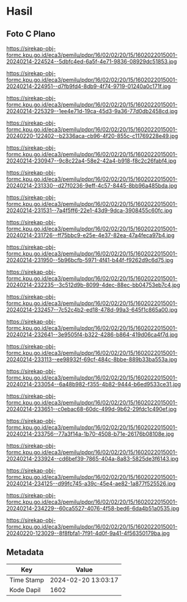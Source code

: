 # Hasil

## Foto C Plano

https://sirekap-obj-formc.kpu.go.id/eca3/pemilu/pdpr/16/02/02/20/15/1602022015001-20240214-224524--5dbfc4ed-6a5f-4e71-9836-08929dc51853.jpg

https://sirekap-obj-formc.kpu.go.id/eca3/pemilu/pdpr/16/02/02/20/15/1602022015001-20240214-224951--d7fb9fd4-8db9-4f74-9719-01240a0c171f.jpg

https://sirekap-obj-formc.kpu.go.id/eca3/pemilu/pdpr/16/02/02/20/15/1602022015001-20240214-225329--1ee4e71d-19ca-45d3-9a36-77d0db2458cd.jpg

https://sirekap-obj-formc.kpu.go.id/eca3/pemilu/pdpr/16/02/02/20/15/1602022015001-20240220-122402--b2336aca-cb96-4f20-855c-c11769228e49.jpg

https://sirekap-obj-formc.kpu.go.id/eca3/pemilu/pdpr/16/02/02/20/15/1602022015001-20240214-230947--9c8c22a4-58e2-42a4-b918-f8c2c26fabf4.jpg

https://sirekap-obj-formc.kpu.go.id/eca3/pemilu/pdpr/16/02/02/20/15/1602022015001-20240214-231330--d27f0236-9eff-4c57-8445-8bb96a485bda.jpg

https://sirekap-obj-formc.kpu.go.id/eca3/pemilu/pdpr/16/02/02/20/15/1602022015001-20240214-231531--7a4f5ff6-22e1-43d9-9dca-3908455c60fc.jpg

https://sirekap-obj-formc.kpu.go.id/eca3/pemilu/pdpr/16/02/02/20/15/1602022015001-20240214-231726--ff75bbc9-e25e-4e37-82ea-47a4feca97b4.jpg

https://sirekap-obj-formc.kpu.go.id/eca3/pemilu/pdpr/16/02/02/20/15/1602022015001-20240214-231950--5b96bcfb-5971-4f41-b44f-f9262d9c6d75.jpg

https://sirekap-obj-formc.kpu.go.id/eca3/pemilu/pdpr/16/02/02/20/15/1602022015001-20240214-232235--3c512d9b-8099-4dec-88ec-bb04753eb7c4.jpg

https://sirekap-obj-formc.kpu.go.id/eca3/pemilu/pdpr/16/02/02/20/15/1602022015001-20240214-232457--7c52c4b2-ed18-478d-99a3-645f1c865a00.jpg

https://sirekap-obj-formc.kpu.go.id/eca3/pemilu/pdpr/16/02/02/20/15/1602022015001-20240214-232641--3e9505f4-b322-4286-b864-419d06ca4f7d.jpg

https://sirekap-obj-formc.kpu.go.id/eca3/pemilu/pdpr/16/02/02/20/15/1602022015001-20240214-233113--ee98932f-69cf-484c-8bbe-889b33ba553a.jpg

https://sirekap-obj-formc.kpu.go.id/eca3/pemilu/pdpr/16/02/02/20/15/1602022015001-20240214-233054--6a48b982-f355-4b82-9444-b6ed9533ce31.jpg

https://sirekap-obj-formc.kpu.go.id/eca3/pemilu/pdpr/16/02/02/20/15/1602022015001-20240214-233651--c0ebac68-60dc-499d-9b62-29fdc1c490ef.jpg

https://sirekap-obj-formc.kpu.go.id/eca3/pemilu/pdpr/16/02/02/20/15/1602022015001-20240214-233756--77a3f14a-1b70-4508-b71e-26176b08108e.jpg

https://sirekap-obj-formc.kpu.go.id/eca3/pemilu/pdpr/16/02/02/20/15/1602022015001-20240214-233924--cd6bef39-7865-404a-8a83-5825de3f6143.jpg

https://sirekap-obj-formc.kpu.go.id/eca3/pemilu/pdpr/16/02/02/20/15/1602022015001-20240214-234125--d99fc745-a39c-45e4-ae82-1a877f525526.jpg

https://sirekap-obj-formc.kpu.go.id/eca3/pemilu/pdpr/16/02/02/20/15/1602022015001-20240214-234229--60ca5527-4076-4f58-bed6-6da4b51a0535.jpg

https://sirekap-obj-formc.kpu.go.id/eca3/pemilu/pdpr/16/02/02/20/15/1602022015001-20240220-123029--8f8fbfa1-7f91-4d0f-9a41-4f56350179ba.jpg


## Metadata

| Key        | Value               |
| ---------- | ------------------- |
| Time Stamp | 2024-02-20 13:03:17 |
| Kode Dapil | 1602                |



